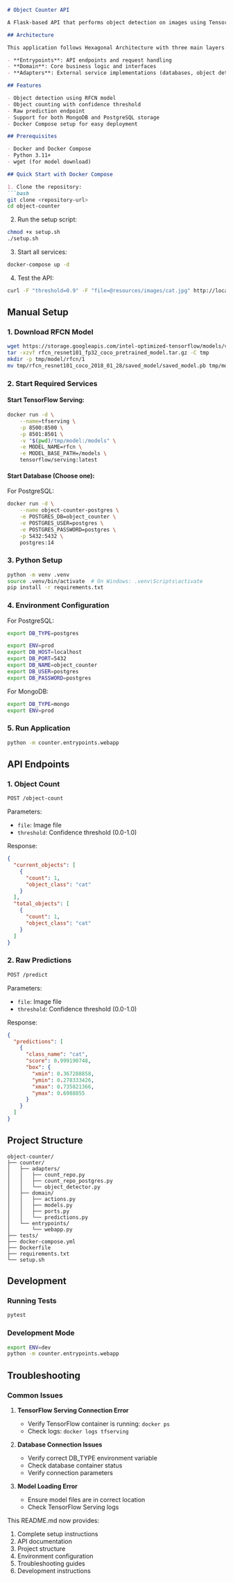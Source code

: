 ```markdown
# Object Counter API

A Flask-based API that performs object detection on images using TensorFlow Serving, with support for both MongoDB and PostgreSQL storage.

## Architecture

This application follows Hexagonal Architecture with three main layers:

- **Entrypoints**: API endpoints and request handling
- **Domain**: Core business logic and interfaces
- **Adapters**: External service implementations (databases, object detection)

## Features

- Object detection using RFCN model
- Object counting with confidence threshold
- Raw prediction endpoint
- Support for both MongoDB and PostgreSQL storage
- Docker Compose setup for easy deployment

## Prerequisites

- Docker and Docker Compose
- Python 3.11+
- wget (for model download)

## Quick Start with Docker Compose

1. Clone the repository:
```bash
git clone <repository-url>
cd object-counter
```

2. Run the setup script:
```bash
chmod +x setup.sh
./setup.sh
```

3. Start all services:
```bash
docker-compose up -d
```

4. Test the API:
```bash
curl -F "threshold=0.9" -F "file=@resources/images/cat.jpg" http://localhost:5000/object-count
```

## Manual Setup

### 1. Download RFCN Model
```bash
wget https://storage.googleapis.com/intel-optimized-tensorflow/models/v1_8/rfcn_resnet101_fp32_coco_pretrained_model.tar.gz
tar -xzvf rfcn_resnet101_fp32_coco_pretrained_model.tar.gz -C tmp
mkdir -p tmp/model/rfcn/1
mv tmp/rfcn_resnet101_coco_2018_01_28/saved_model/saved_model.pb tmp/model/rfcn/1
```

### 2. Start Required Services

#### Start TensorFlow Serving:
```bash
docker run -d \
    --name=tfserving \
    -p 8500:8500 \
    -p 8501:8501 \
    -v "$(pwd)/tmp/model:/models" \
    -e MODEL_NAME=rfcn \
    -e MODEL_BASE_PATH=/models \
    tensorflow/serving:latest
```

#### Start Database (Choose one):

For PostgreSQL:
```bash
docker run -d \
    --name object-counter-postgres \
    -e POSTGRES_DB=object_counter \
    -e POSTGRES_USER=postgres \
    -e POSTGRES_PASSWORD=postgres \
    -p 5432:5432 \
    postgres:14
```

<!-- For MongoDB:
```bash
docker run -d \
    --name test-mongo \
    -p 27017:27017 \
    mongo:latest
``` -->

### 3. Python Setup
```bash
python -m venv .venv
source .venv/bin/activate  # On Windows: .venv\Scripts\activate
pip install -r requirements.txt
```

### 4. Environment Configuration

For PostgreSQL:
```bash
export DB_TYPE=postgres

export ENV=prod
export DB_HOST=localhost
export DB_PORT=5432
export DB_NAME=object_counter
export DB_USER=postgres
export DB_PASSWORD=postgres
```

For MongoDB:
```bash
export DB_TYPE=mongo
export ENV=prod
```

### 5. Run Application
```bash
python -m counter.entrypoints.webapp
```

## API Endpoints

### 1. Object Count
```bash
POST /object-count
```
Parameters:
- `file`: Image file
- `threshold`: Confidence threshold (0.0-1.0)

Response:
```json
{
  "current_objects": [
    {
      "count": 1,
      "object_class": "cat"
    }
  ],
  "total_objects": [
    {
      "count": 1,
      "object_class": "cat"
    }
  ]
}
```

### 2. Raw Predictions
```bash
POST /predict
```
Parameters:
- `file`: Image file
- `threshold`: Confidence threshold (0.0-1.0)

Response:
```json
{
  "predictions": [
    {
      "class_name": "cat",
      "score": 0.999190748,
      "box": {
        "xmin": 0.367288858,
        "ymin": 0.278333426,
        "xmax": 0.735821366,
        "ymax": 0.6988855
      }
    }
  ]
}
```

## Project Structure
```
object-counter/
├── counter/
│   ├── adapters/
│   │   ├── count_repo.py
│   │   ├── count_repo_postgres.py
│   │   └── object_detector.py
│   ├── domain/
│   │   ├── actions.py
│   │   ├── models.py
│   │   ├── ports.py
│   │   └── predictions.py
│   └── entrypoints/
│       └── webapp.py
├── tests/
├── docker-compose.yml
├── Dockerfile
├── requirements.txt
└── setup.sh
```

## Development

### Running Tests
```bash
pytest
```

### Development Mode
```bash
export ENV=dev
python -m counter.entrypoints.webapp
```

## Troubleshooting

### Common Issues

1. **TensorFlow Serving Connection Error**
   - Verify TensorFlow container is running: `docker ps`
   - Check logs: `docker logs tfserving`

2. **Database Connection Issues**
   - Verify correct DB_TYPE environment variable
   - Check database container status
   - Verify connection parameters

3. **Model Loading Error**
   - Ensure model files are in correct location
   - Check TensorFlow Serving logs


This README.md now provides:
1. Complete setup instructions
2. API documentation
3. Project structure
4. Environment configuration
5. Troubleshooting guides
6. Development instructions


